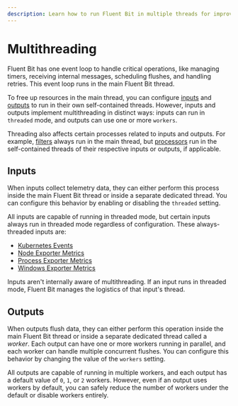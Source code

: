 ```yaml
---
description: Learn how to run Fluent Bit in multiple threads for improved scalability.
---
```


# Multithreading

Fluent Bit has one event loop to handle critical operations, like managing
timers, receiving internal messages, scheduling flushes, and handling retries.
This event loop runs in the main Fluent Bit thread.

To free up resources in the main thread, you can configure
[inputs](../pipeline/inputs/README.md) and [outputs](../pipeline/outputs/README.md)
to run in their own self-contained threads. However, inputs and outputs implement
multithreading in distinct ways: inputs can run in `threaded` mode, and outputs
can use one or more `workers`.

Threading also affects certain processes related to inputs and outputs. For example,
[filters](../pipeline/filters/README.md) always run in the main thread, but
[processors](../pipeline/processors/README.md) run in the self-contained threads of
their respective inputs or outputs, if applicable.

## Inputs

When inputs collect telemetry data, they can either perform this process
inside the main Fluent Bit thread or inside a separate dedicated thread. You can
configure this behavior by enabling or disabling the `threaded` setting.

All inputs are capable of running in threaded mode, but certain inputs always
run in threaded mode regardless of configuration. These always-threaded inputs are:

- [Kubernetes Events](../pipeline/inputs/kubernetes-events.md)
- [Node Exporter Metrics](../pipeline/inputs/node-exporter-metrics.md)
- [Process Exporter Metrics](../pipeline/inputs/process-exporter-metrics.md)
- [Windows Exporter Metrics](../pipeline/inputs/windows-exporter-metrics.md)

Inputs aren't internally aware of multithreading. If an input runs in threaded mode, Fluent Bit manages the logistics of that input's thread.

## Outputs

When outputs flush data, they can either perform this operation inside the main Fluent Bit thread or inside a separate dedicated thread called a _worker_. Each output can have one or more workers running in parallel, and each worker can handle multiple concurrent flushes. You can configure this behavior by changing the value of the `workers` setting.

All outputs are capable of running in multiple workers, and each output has a default value of `0`, `1`, or `2` workers. However, even if an output uses workers by default, you can safely reduce the number of workers under the default or disable workers entirely.

